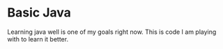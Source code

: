 # Basic Java

Learning java well is one of my goals right now.  This is code
I am playing with to learn it better.
